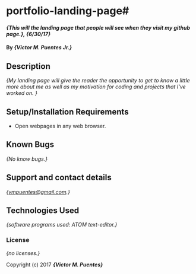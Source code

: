 # portfolio-landing-page# 

#### _{This will the landing page that people will see when they visit my github page.}, {6/30/17}_

#### By _**{Victor M. Puentes Jr.}**_

## Description

_{My landing page will give the reader the opportunity to get to know a little more about me as well as my motivation for coding and projects that I've worked on. }_

## Setup/Installation Requirements

* Open webpages in any web browser.

## Known Bugs

_{No know bugs.}_

## Support and contact details

_{vmpuentes@gmail.com.}_

## Technologies Used

_{software programs used: ATOM text-editor.}_

### License

*{no licenses.}*

Copyright (c) 2017 **_{Victor M. Puentes}_**
